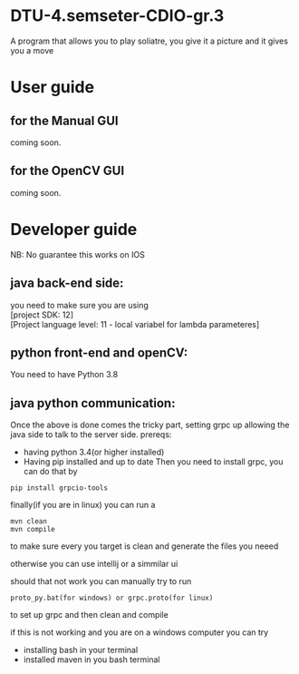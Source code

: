 # DTU-4.semseter-CDIO-gr.3
A program that allows you to play soliatre, you give it a picture and it gives you a move

# User guide 
## for the Manual GUI
coming soon.

## for the OpenCV GUI
coming soon.


# Developer guide
NB: No guarantee this works on IOS
## java back-end side:
you need to make sure you are using       
[project SDK: 12]     
[Project language level: 11 - local variabel for lambda parameteres]

## python front-end and openCV:
You need to have Python 3.8

## java python communication:
Once the above is done comes the tricky part, setting grpc up allowing the java side to talk to the server side.
prereqs:
- having python 3.4(or higher installed)
- Having pip installed and up to date
Then you need to install grpc, you can do that by
```
pip install grpcio-tools
```
finally(if you are in linux) you can run a
```
mvn clean
mvn compile
```
to make sure every you target is clean and generate the files you neeed 

otherwise you can use intellij or a simmilar ui

should that not work you can manually try to run
```
proto_py.bat(for windows) or grpc.proto(for linux)
```
to set up grpc and then clean and compile

if this is not working and you are on a windows computer you can try
- installing bash in your terminal
- installed maven in you bash terminal

